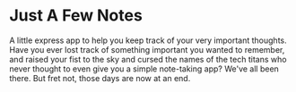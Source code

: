 # Just A Few Notes

A little express app to help you keep track of your very important thoughts. Have you ever lost track of something important you wanted to remember, and raised your fist to the sky and cursed the names of the  tech titans who never thought to even give you a simple note-taking app? We've all been there. But fret not, those days are now at an end.